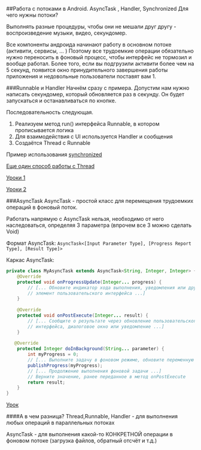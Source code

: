 ##Работа с потоками в Android. AsyncTask ,  Handler, Synchronized
Для чего нужны потоки?

Выполнять разные процедуры, чтобы они не мешали друг другу - воспроизведение музыки, видео, секундомер.

Все компоненты андроида начинают работу в основном потоке (активити, сервисы, ... ) Поэтому все трудоемкие операции обязательно нужно
переносить в фоновый процесс, чтобы интерфейс не тормозил и вообще работал. Более того, если вы подгрузили активити более чем на 5 секунд,
появится окно принудительного завершения работы приложения и недовольные пользователи поставят вам 1.

###Runnable и Handler
Начнём сразу с примера. Допустим нам нужно написать секундомер, который обновляется раз в секунду. Он будет запускаться и останавливаться
по кнопке.

Последовательность следующая.
  1. Реализуем метод run() интерфейса Runnable, в котором прописывается логика
  2. Для взаимодействия с UI используется Handler и сообщения
  3. Создаётся Thread с Runnable
  
Пример использования [synchronized](https://github.com/vasyarv/android_course/blob/master/synchronized.md)

[Еще один способ работы с Thread](http://developer.alexanderklimov.ru/android/java/thread.php)

[Уроки 1](http://developer.alexanderklimov.ru/android/theory/thread.php)

[Уроки 2](http://startandroid.ru/ru/uroki/vse-uroki-spiskom/143-urok-80-handler-nemnogo-teorii-nagljadnyj-primer-ispolzovanija.html)

###AsyncTask
AsyncTask - простой класс для перемещения трудоемких операций в фоновый поток. 

Работать напрямую с AsyncTask нельзя, необходимо от него наследоваться, определяя 3 параметра (впрочем все 3 можно сделать Void)

Формат AsyncTask:
`AsyncTask<[Input Parameter Type], [Progress Report Type], [Result Type]>`

Каркас AsyncTask:
```java
private class MyAsyncTask extends AsyncTask<String, Integer, Integer> {
    @Override
    protected void onProgressUpdate(Integer... progress) {
        // [... Обновите индикатор хода выполнения, уведомления или другой   
        // элемент пользовательского интерфейса ...]
    }
    
	@Override
    protected void onPostExecute(Integer... result) {
        // [... Сообщите о результате через обновление пользовательского 
        // интерфейса, диалоговое окно или уведомление ...]
    }
   
   @Override
    protected Integer doInBackground(String... parameter) {
        int myProgress = 0;
        // [... Выполните задачу в фоновом режиме, обновите переменную myProgress...]
        publishProgress(myProgress);
        // [... Продолжение выполнения фоновой задачи ...]
        // Верните значение, ранее переданное в метод onPostExecute
        return result;
    }
}
```

[Урок](http://developer.alexanderklimov.ru/android/theory/asynctask.php)

####А в чем разница?
Thread,Runnable, Handler - для выполнения любых операций в параллельных потоках

AsyncTask - для выполнения какой-то КОНКРЕТНОЙ операции в фоновом потоке (загрузка файлов, обратный отсчёт и т.д.)
